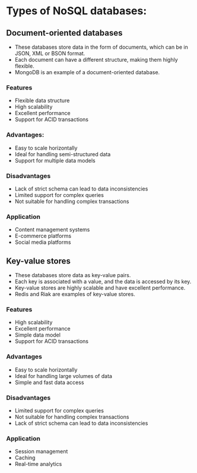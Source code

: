 # Types of NoSQL databases:

## Document-oriented databases
- These databases store data in the form of documents, which can be in JSON, XML or BSON format. 
- Each document can have a different structure, making them highly flexible. 
- MongoDB is an example of a document-oriented database.

### Features
- Flexible data structure
- High scalability
- Excellent performance
- Support for ACID transactions 

### Advantages: 
- Easy to scale horizontally
- Ideal for handling semi-structured data
- Support for multiple data models 

### Disadvantages
- Lack of strict schema can lead to data inconsistencies
- Limited support for complex queries
- Not suitable for handling complex transactions

### Application
- Content management systems
- E-commerce platforms
- Social media platforms

## Key-value stores
- These databases store data as key-value pairs. 
- Each key is associated with a value, and the data is accessed by its key. 
- Key-value stores are highly scalable and have excellent performance. 
- Redis and Riak are examples of key-value stores.

### Features
- High scalability
- Excellent performance
- Simple data model
- Support for ACID transactions

### Advantages
- Easy to scale horizontally
- Ideal for handling large volumes of data
- Simple and fast data access

### Disadvantages
- Limited support for complex queries
- Not suitable for handling complex transactions
- Lack of strict schema can lead to data inconsistencies
### Application
- Session management
- Caching
- Real-time analytics
